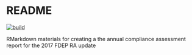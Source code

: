 # README

[![build](https://github.com/tbep-tech/tbnmc-compliance-assessment/workflows/build/badge.svg)](https://github.com/tbep-tech/tbnmc-compliance-assessment/actions)

RMarkdown materials for creating a the annual compliance assessment report for the 2017 FDEP RA update 
